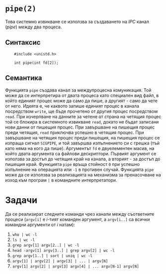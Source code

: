 # `pipe(2)`

Това системно извикване се използва за създаването на *IPC* канал (*pipe*) между два процеса.


## Синтаксис

		#include <unistd.h>

		int pipe(int fd[2]);


## Семантика

Функцията `pipe` създава канал за междупроцесна комуникация.  Той може да се интерпретира от двата процеса като специален вид файл, в който единият процес може да само да пише, а другият - само да чете от него.  Идеята е, че каквото запише единият процес в канала посредством `write`, ще бъде прочетено от другия процес посредством `read`.
При изчерпване на данните за четене от страна на четящия процес той се блокира в системното извикване `read`, докато не бъдат записани нови данни от пишещия процес.  При завършване на пишещия процес преди четящия, `read` приключва успешно в четящия процес.  При завършване на четящия процес преди пишещия, на пишещия процес се изпраща сигнал `SIGPIPE`, и той завършва изпълнението си с грешка (тъй като няма на кого да пише).
Аргументът `fd` е двуелементен масив, на който двата аргумента са файлови дескриптори.  Първият аргумент се използва за достъп до четящия край на канала, а вторият - за достъп до пишещия край.
Функцията `pipe` връща стойност `0` при успешно изпълнение на операцията или `-1` в противен случай.
Функцията `pipe` може да се използва за реализацията на механизма за пренасочване на изход към програм `|` в командните интерпретатори.


# Задачи

Да се реализират следните команди чрез канали между съответните процеси (`argv[i]` е *i*-тият команден аргумент, а `argv[i..]` са всички командни аргументи от *i* натам):

1. `who | wc -l`
2. `ls | wc -l`
3. `grep argv[1] argv[2..] | wc -l`
4. `head -argv[1] argv[3..] | grep argv[2] | wc -l`
5. `grep argv[1..] | sort | uniq | wc -l`
6. `argv[1] | argv[2] | argv[3] | ... | argv[N]`
7. `argv[1] argv[2] | argv[3] argv[4] | ... argv[N-1] argv[N]`